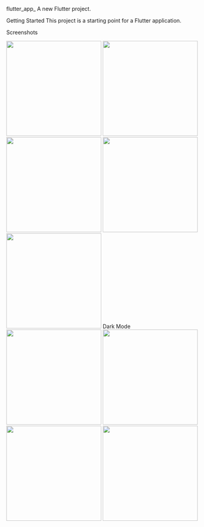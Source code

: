 flutter_app_
A new Flutter project.

Getting Started
This project is a starting point for a Flutter application.

Screenshots

<img src="https://github.com/user-attachments/assets/12625654-dbbd-4444-8f48-834273775737" width="250" /> <img src="https://github.com/user-attachments/assets/6af8fd9d-64e7-461c-938f-7c0b21d1f59f" width="250" /> <img src="https://github.com/user-attachments/assets/19a85423-e0ab-489f-896b-5196446aed2a" width="250" /> <img src="https://github.com/user-attachments/assets/6be5a456-4b7a-4e25-bca8-62af7bc4b4df" width="250" /> <img src="https://github.com/user-attachments/assets/787311be-6508-478a-9ebf-758a86c949e9" width="250" />
Dark Mode
<img src="https://github.com/user-attachments/assets/6fb25c9f-cf3b-43b6-a4be-0c7f3541269c" width="250" /> <img src="https://github.com/user-attachments/assets/316a8673-25b4-4c26-a469-394ee4ee47c0" width="250" /> <img src="https://github.com/user-attachments/assets/8b3a9889-fc85-4007-98d4-2206783b9848" width="250" /> <img src="https://github.com/user-attachments/assets/c8010c8f-2e8e-4d26-9e5a-afe2775d56c0" width="250" />
